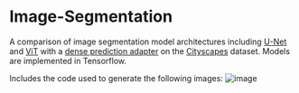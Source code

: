 # Image-Segmentation
A comparison of image segmentation model architectures including <a href="https://arxiv.org/abs/1505.04597v1">U-Net</a> and <a href="https://arxiv.org/abs/2010.11929v2">ViT</a> with a <a href="https://arxiv.org/abs/2205.08534">dense prediction adapter</a> on the <a href="https://www.cityscapes-dataset.com/">Cityscapes</a> dataset. Models are implemented in Tensorflow.

Includes the code used to generate the following images:
![image](https://user-images.githubusercontent.com/36797898/205523665-e2f39b90-9d84-4506-992d-769f097c783f.png)
